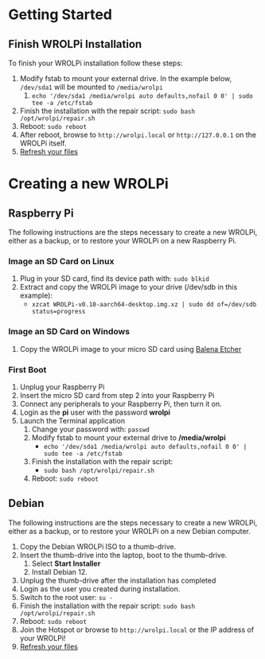 # Getting Started

## Finish WROLPi Installation

To finish your WROLPi installation follow these steps:

1. Modify fstab to mount your external drive. In the example below, `/dev/sda1` will be mounted to `/media/wrolpi`
    1. `echo '/dev/sda1 /media/wrolpi auto defaults,nofail 0 0' | sudo tee -a /etc/fstab`
2. Finish the installation with the repair script: `sudo bash /opt/wrolpi/repair.sh`
3. Reboot: `sudo reboot`
4. After reboot, browse to `http://wrolpi.local` or `http://127.0.0.1` on the WROLPi itself.
5. [Refresh your files](../modules/files/index.md#refreshing)

# Creating a new WROLPi

## Raspberry Pi

The following instructions are the steps necessary to create a new WROLPi, either as a backup, or to restore your WROLPi
on a new Raspberry Pi.

### Image an SD Card on Linux

1. Plug in your SD card, find its device path with: `sudo blkid`
2. Extract and copy the WROLPi image to your drive (/dev/sdb in this example):
    * `xzcat WROLPi-v0.10-aarch64-desktop.img.xz | sudo dd of=/dev/sdb status=progress`

### Image an SD Card on Windows

1. Copy the WROLPi image to your micro SD card using [Balena Etcher](https://www.balena.io/etcher)

### First Boot

1. Unplug your Raspberry Pi
2. Insert the micro SD card from step 2 into your Raspberry Pi
3. Connect any peripherals to your Raspberry Pi, then turn it on.
4. Login as the **pi** user with the password **wrolpi**
5. Launch the Terminal application
    1. Change your password with: `passwd`
    2. Modify fstab to mount your external drive to **/media/wrolpi**
        * `echo '/dev/sda1 /media/wrolpi auto defaults,nofail 0 0' | sudo tee -a /etc/fstab`
    3. Finish the installation with the repair script:
        * `sudo bash /opt/wrolpi/repair.sh`
    4. Reboot: `sudo reboot`

## Debian

The following instructions are the steps necessary to create a new WROLPi, either as a backup, or to restore your WROLPi
on a new Debian computer.

1. Copy the Debian WROLPi ISO to a thumb-drive.
2. Insert the thumb-drive into the laptop, boot to the thumb-drive.
    1. Select **Start Installer**
    2. Install Debian 12.
3. Unplug the thumb-drive after the installation has completed
4. Login as the user you created during installation.
5. Switch to the root user: `su -`
6. Finish the installation with the repair script: `sudo bash /opt/wrolpi/repair.sh`
7. Reboot: `sudo reboot`
8. Join the Hotspot or browse to `http://wrolpi.local` or the IP address of your WROLPi!
9. [Refresh your files](../modules/files/index.md#refreshing)

